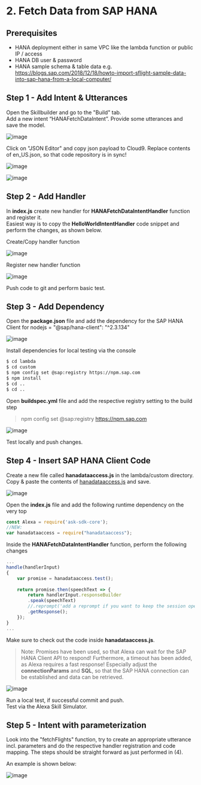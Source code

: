 # 2. Fetch Data from SAP HANA

## Prerequisites

- HANA deployment either in same VPC like the lambda function or public IP / access
- HANA DB user & password
- HANA sample schema & table data e.g. https://blogs.sap.com/2018/12/18/howto-import-sflight-sample-data-into-sap-hana-from-a-local-computer/

## Step 1 - Add Intent & Utterances

Open the Skillbuilder and go to the "Build" tab.  
Add a new intent “HANAFetchDataIntent”. Provide some utterances and save the model.  

![image](../assets/2_Alexa_Developer_Console.jpg)

Click on "JSON Editor" and copy json payload to Cloud9. Replace contents of en_US.json, so that code repository is in sync!

![image](../assets/1_Alexa_Developer_Console2.jpg)

![image](../assets/1_alexa-hana-sbx_-_AWS_Cloud9_en-US.jpg)

## Step 2 - Add Handler 

In **index.js** create new handler for **HANAFetchDataIntentHandler** function and register it.  
Easiest way is to copy the **HelloWorldIntentHandler** code snippet and perform the changes, as shown below.

Create/Copy handler function

![image](../assets/2_function.jpg)

Register new handler function

![image](../assets/2_handler.jpg)

Push code to git and perform basic test.

## Step 3 - Add Dependency

Open the **package.json** file and add the dependency for the SAP HANA Client for nodejs = "@sap/hana-client": "^2.3.134"

![image](../assets/2_alexa-hana-sbx_-_AWS_Cloud9.jpg)

Install dependencies for local testing via the console

```bash
$ cd lambda
$ cd custom
$ npm config set @sap:registry https://npm.sap.com
$ npm install
$ cd ..
$ cd ..
```

Open **buildspec.yml** file and add the respective registry setting to the build step
> npm config set @sap:registry https://npm.sap.com

![image](../assets/2_alexa-hana-sbx_-_AWS_Cloud9_yml.jpg)

Test locally and push changes.

## Step 4 - Insert SAP HANA Client Code

Create a new file called **hanadataaccess.js** in the lambda/custom directory.  
Copy & paste the contents of [hanadataaccess.js](hanadataaccess.js) and save.

![image](../assets/2_alexa-hana-sbx_-_AWS_Cloud9_file.jpg)

Open the **index.js** file and add the following runtime dependency on the very top

```javascript
const Alexa = require('ask-sdk-core');
//NEW:
var hanadataaccess = require("hanadataaccess");
```

Inside the **HANAFetchDataIntentHandler** function, perform the following changes

```javascript
...
handle(handlerInput) 
{
    var promise = hanadataaccess.test();
        
    return promise.then(speechText => {
        return handlerInput.responseBuilder
        .speak(speechText)
        //.reprompt('add a reprompt if you want to keep the session open for the user to respond')
        .getResponse();
    });
}
...
```

Make sure to check out the code inside **hanadataaccess.js**. 

> Note: Promises have been used, so that Alexa can wait for the SAP HANA Client API to respond! Furthermore, a timeout has been added, as Alexa requires a fast response! Especially adjust the **connectionParams** and **SQL**, so that the SAP HANA connection can be established and data can be retrieved.

![image](../assets/2_alexa-hana-sbx_-_AWS_Cloud9_file.jpg)

Run a local test, if successful commit and push.  
Test via the Alexa Skill Simulator.

## Step 5 - Intent with parameterization

Look into the "fetchFlights" function, try to create an appropriate utterance incl. parameters and do the respective handler registration and code mapping.
The steps should be straight forward as just performed in (4).

An example is shown below:
  
  
![image](../assets/2_Alexa_Developer_Console_add.jpg)